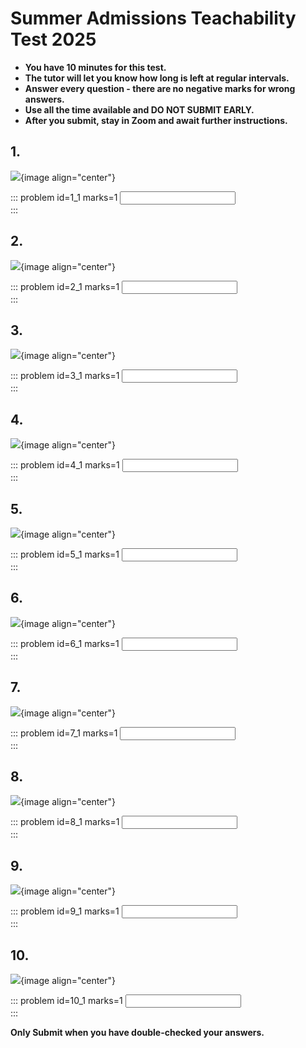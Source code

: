 # Summer Admissions Teachability Test 2025

* __You have 10 minutes for this test.__    
* __The tutor will let you know how long is left at regular intervals.__  
* __Answer every question - there are no negative marks for wrong answers.__  
* __Use all the time available and DO NOT SUBMIT EARLY.__  
* __After you submit, stay in Zoom and await further instructions.__  


## 1.
![](/resources/admissions-summer-teachability/q1.png){image align="center"}  

::: problem id=1_1 marks=1
<input type="number" solution="24"/>  
::: 


## 2.
![](/resources/admissions-summer-teachability/q2.png){image align="center"}  

::: problem id=2_1 marks=1
<input type="number" solution="56"/>  
::: 


## 3.
![](/resources/admissions-summer-teachability/q3.png){image align="center"}  

::: problem id=3_1 marks=1
<input type="number" solution="21"/>  
::: 


## 4.
![](/resources/admissions-summer-teachability/q4.png){image align="center"}  

::: problem id=4_1 marks=1
<input type="number" solution="40"/>  
:::  


## 5.
![](/resources/admissions-summer-teachability/q5.png){image align="center"}  

::: problem id=5_1 marks=1
<input type="number" solution="85"/>  
::: 


## 6.
![](/resources/admissions-summer-teachability/q6.png){image align="center"}  

::: problem id=6_1 marks=1
<input type="number" solution="40"/>  
::: 


## 7.
![](/resources/admissions-summer-teachability/q7.png){image align="center"}  

::: problem id=7_1 marks=1
<input type="number" solution="121"/>  
::: 


## 8.
![](/resources/admissions-summer-teachability/q8.png){image align="center"}  

::: problem id=8_1 marks=1
<input type="number" solution="220"/>  
::: 


## 9.
![](/resources/admissions-summer-teachability/q9.png){image align="center"}  

::: problem id=9_1 marks=1
<input type="number" solution="110"/>  
::: 


## 10.
![](/resources/admissions-summer-teachability/q10.png){image align="center"}  

::: problem id=10_1 marks=1
<input type="number" solution="90"/>  
::: 


**Only Submit when you have double-checked your answers.**